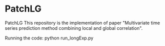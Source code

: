 # PatchLG
PatchLG
This repository is the implementation of paper "Multivariate time series prediction method combining  local and global correlation".

Running the code:
python run_longExp.py
